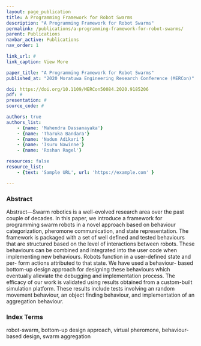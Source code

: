 ```yaml
---
layout: page_publication
title: A Programming Framework for Robot Swarms
description: "A Programming Framework for Robot Swarms"
permalink: /publications/a-programming-framework-for-robot-swarms/
parent: Publications
navbar_active: Publications
nav_order: 1

link_url: #
link_caption: View More

paper_title: "A Programming Framework for Robot Swarms"
published_at: "2020 Moratuwa Engineering Research Conference (MERCon)"

doi: https://doi.org/10.1109/MERCon50084.2020.9185206
pdf: #
presentation: #
source_code: #

authors: true
authors_list:
    - {name: 'Mahendra Dassanayaka'}
    - {name: 'Tharuka Bandara'}
    - {name: 'Nadun Adikari'}
    - {name: 'Isuru Nawinne'}
    - {name: 'Roshan Ragel'}

resources: false
resource_list:
    - {text: 'Sample URL', url: 'https://example.com' }

---
```


### Abstract

Abstract—Swarm robotics is a well-evolved research area
over the past couple of decades. In this paper, we introduce a framework for programming swarm robots in a novel approach based on behaviour categorization, pheromone communication, and state representation. The framework is packaged with a set of well defined and tested behaviours that are structured based on the level of interactions between robots. These behaviours can be combined and integrated into the user code when implementing new behaviours. Robots function in a user-defined state and per- form actions attributed to that state. We have used a behaviour- based bottom-up design approach for designing these behaviours which eventually alleviate the debugging and implementation process. The efficacy of our work is validated using results obtained from a custom-built simulation platform. These results include tests involving an random movement behaviour, an object finding behaviour, and implementation of an aggregation behaviour.

### Index Terms
robot-swarm, bottom-up design approach, virtual pheromone, behaviour-based design, swarm aggregation
